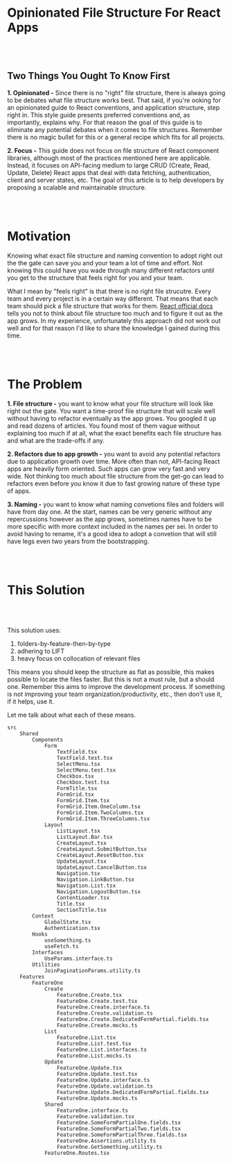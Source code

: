 # Opinionated File Structure For React Apps

<br/><br/>

## Two Things You Ought To Know First

**1. Opinionated -** Since there is no "right" file structure, there is always going to be debates what file structure works best. That said, if you're ooking for an opinionated guide to React conventions, and application structure, step right in. This style guide presents preferred conventions and, as importantly, explains why. For that reason the goal of this guide is to eliminate any potential debates when it comes to file structures. Remember there is no magic bullet for this or a general recipe which fits for all projects.

**2. Focus -** This guide does not focus on file structure of React component libraries, although most of the practices mentioned here are applicable. Instead, it focuses on API-facing medium to large CRUD (Create, Read, Update, Delete) React apps that deal with data fetching, authentication, client and server states, etc.
The goal of this article is to help developers by proposing a scalable and maintainable structure.

<br/><br/>

# Motivation
Knowing what exact file structure and naming convention to adopt right out the the gate can save you and your team a lot of time and effort. Not knowing this could have you wade through many different refactors until you get to the structure that feels right for you and your team.

What I mean by "feels right" is that there is no right file strucutre. Every team and every project is in a certain way different. That means that each team should pick a file structure that works for them.
[React official docs](https://reactjs.org/docs/faq-structure.html) tells you not to think about file structure too much and to figure it out as the app grows. In my experience, unfortunately this approach did not work out well and for that reason I'd like to share the knowledge I gained during this time. 

<br/><br/>

# The Problem

**1. File structure -** you want to know what your file structure will look like right out the gate. You want a time-proof file structure that will scale well without having to refactor eventually as the app grows. You googled it up and read dozens of articles. You found most of them vague without explaining too much if at all, what the exact benefits each file structure has and what are the trade-offs if any.

**2. Refactors due to app growth -** you want to avoid any potential refactors due to application growth over time. More often than not, API-facing React apps are heavily form oriented. Such apps can grow very fast and very wide. Not thinking too much about file structure from the get-go can lead to refactors
even before you know it due to fast growing nature of these type of apps.

**3. Naming -** you want to know what naming convetions files and folders will have from day one. At the start, names can be very generic without any repercussions however as the app grows, sometimes names have to be more specific with more context included in the names per sei. In order to avoid having to rename, it's a good idea to adopt a convetion that will still have legs even two years from the bootstrapping.

<br/><br/>

# This Solution

<br/><br/>

This solution uses:
1. folders-by-feature-then-by-type 
2. adhering to LIFT 
3. heavy focus on collocation of relevant files


This means you should keep the structure as flat as possible, this makes possible to locate the files faster. But this is not a must rule, but a should one.
Remember this aims to improve the development process. If something is not improving your team organization/productivity, etc., then don't use it, if it helps, use it.

Let me talk about what each of these means.

```
src
    Shared
        Components
            Form
                TextField.tsx
                TextField.test.tsx
                SelectMenu.tsx
                SelectMenu.test.tsx
                Checkbox.tsx
                Checkbox.test.tsx
                FormTitle.tsx
                FormGrid.tsx
                FormGrid.Item.tsx
                FormGrid.Item.OneColumn.tsx
                FormGrid.Item.TwoColumns.tsx
                FormGrid.Item.ThreeColumns.tsx
            Layout
                ListLayout.tsx
                ListLayout.Bar.tsx
                CreateLayout.tsx
                CreateLayout.SubmitButton.tsx
                CreateLayout.ResetButton.tsx
                UpdateLayout.tsx
                UpdateLayout.CancelButton.tsx
                Navigation.tsx
                Navigation.LinkButton.tsx
                Navigation.List.tsx
                Navigation.LogoutButton.tsx
                ContentLoader.tsx
                Title.tsx
                SectionTitle.tsx
        Context
            GlobalState.tsx
            Authentication.tsx
        Hooks
            useSomething.ts
            useFetch.ts
        Interfaces
            UseParams.interface.ts
        Utilities
            JoinPaginationParams.utility.ts
    Features
        FeatureOne
            Create
                FeatureOne.Create.tsx
                FeatureOne.Create.test.tsx
                FeatureOne.Create.interface.ts
                FeatureOne.Create.validation.ts
                FeatureOne.Create.DedicatedFormPartial.fields.tsx
                FeatureOne.Create.mocks.ts
            List
                FeatureOne.List.tsx
                FeatureOne.List.test.tsx
                FeatureOne.List.interfaces.ts
                FeatureOne.List.mocks.ts
            Update
                FeatureOne.Update.tsx
                FeatureOne.Update.test.tsx
                FeatureOne.Update.interface.ts
                FeatureOne.Update.validation.ts
                FeatureOne.Update.DedicatedFormPartial.fields.tsx
                FeatureOne.Update.mocks.ts
            Shared
                FeatureOne.interface.ts
                FeatureOne.validation.tsx
                FeatureOne.SomeFormPartialOne.fields.tsx
                FeatureOne.SomeFormPartialTwo.fields.tsx
                FeatureOne.SomeFormPartialThree.fields.tsx
                FeatureOne.Assertions.utility.ts
                FeatureOne.GetSomething.utility.ts
            FeatureOne.Routes.tsx
```






